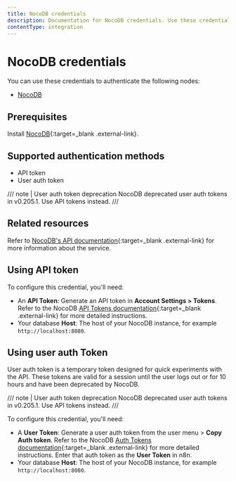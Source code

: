```yaml
---
title: NocoDB credentials
description: Documentation for NocoDB credentials. Use these credentials to authenticate NocoDB in n8n, a workflow automation platform.
contentType: integration
---
```


# NocoDB credentials

You can use these credentials to authenticate the following nodes:

- [NocoDB](/integrations/builtin/app-nodes/n8n-nodes-base.nocodb/)

## Prerequisites

Install [NocoDB](https://www.nocodb.com/){:target=_blank .external-link}.

## Supported authentication methods

- API token
- User auth token

/// note | User auth token deprecation
NocoDB deprecated user auth tokens in v0.205.1. Use API tokens instead.
///

## Related resources

Refer to [NocoDB's API documentation](https://data-apis-v2.nocodb.com/){:target=_blank .external-link} for more information about the service.

## Using API token

To configure this credential, you'll need:

- An **API Token**: Generate an API token in **Account Settings > Tokens**. Refer to the NocoDB [API Tokens documentation](https://docs.nocodb.com/account-settings/api-tokens/){:target=_blank .external-link} for more detailed instructions.
- Your database **Host**: The host of your NocoDB instance, for example `http://localhost:8080`.

## Using user auth Token

User auth token is a temporary token designed for quick experiments with the API. These tokens are valid for a session until the user logs out or for 10 hours and have been deprecated by NocoDB.

/// note | User auth token deprecation
NocoDB deprecated user auth tokens in v0.205.1. Use API tokens instead.
///

To configure this credential, you'll need:

- A **User Token**: Generate a user auth token from the user menu > **Copy Auth token**. Refer to the NocoDB [Auth Tokens documentation](https://docs.nocodb.com/account-settings/api-tokens/#auth-tokens){:target=_blank .external-link} for more detailed instructions. Enter that auth token as the **User Token** in n8n.
- Your database **Host**: The host of your NocoDB instance, for example `http://localhost:8080`.

